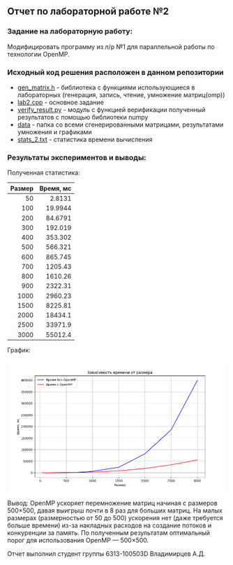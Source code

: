 ## Отчет по лабораторной работе №2

### Задание на лабораторную работу:
Модифицировать программу из л/р №1 для параллельной работы по технологии OpenMP.

### Исходный код решения расположен в данном репозитории
* [gen_matrix.h](gen_matrix.h) - библиотека с функциями использующиеся в лабораторных (генерация, запись, чтение, умножение матриц(omp))
* [lab2.cpp](lab2.cpp) - основное задание
* [verify_result.py](verify_result.py) - модуль с функцией верификации полученный результатов с помощью библиотеки numpy
* [data](data) - папка со всеми сгенерированными матрицами, результатами умножения и графиками
* [stats_2.txt](stats_2.txt) - статистика времени вычисления

### Результаты экспериментов и выводы:
Полученная статистика:

| Размер | Время, мс |
|-------:|----------:|
|     50 |    2.8131 |
|    100 |   19.9944 |
|    200 |   84.6791 |
|    300 |   192.019 |
|    400 |   353.302 |
|    500 |   566.321 |
|    600 |   865.745 |
|    700 |   1205.43 |
|    800 |   1610.26 |
|    900 |   2322.31 |
|   1000 |   2960.23 |
|   1500 |   8225.81 |
|   2000 |   18434.1 |
|   2500 |   33971.9 |
|   3000 |   55012.4 |

График:

![График](data/graphic_2.png)

Вывод: OpenMP ускоряет перемножение матриц начиная с размеров 500×500, давая выигрыш почти в 8 раз для больших матриц. На малых размерах (размерностью от 50 до 500) ускорения нет (даже требуется больше времени) из-за накладных расходов на создание потоков и конкуренции за память. По полученным результатам оптимальный порог для использования OpenMP — 500×500.

Отчет выполнил студент группы 6313-100503D Владимирцев А.Д.